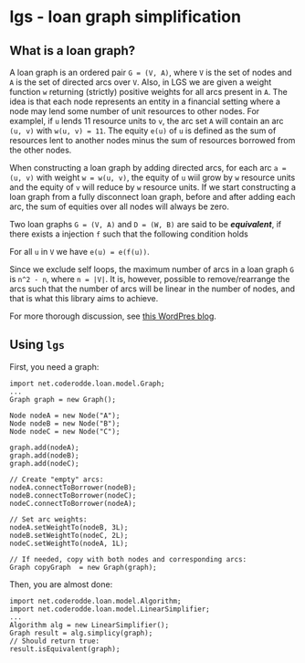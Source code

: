 # lgs - loan graph simplification

## What is a loan graph?
A loan graph is an ordered pair `G = (V, A)`, where `V` is the set of nodes and `A` is the set of directed arcs over `V`. Also, in LGS we are given a weight function `w` returning (strictly) positive weights for all arcs present in `A`. The idea is that each node represents an entity in a financial setting where a node may lend some number of unit resources to other nodes. For examplel, if `u` lends 11 resource units to `v`, the arc set `A` will contain an arc `(u, v)` with `w(u, v) = 11`. The equity `e(u)` of `u` is defined as the sum of resources lent to another nodes minus the sum of resources borrowed from the other nodes.

When constructing a loan graph by adding directed arcs, for each arc `a = (u, v)` with weight `w = w(u, v)`, the equity of `u` wiil grow by `w` resource units and the equity of `v` will reduce by `w` resource units. If we start constructing a loan graph from a fully disconnect loan graph, before and after adding each arc, the sum of equities over all nodes will always be zero.

Two loan graphs `G = (V, A)` and `D = (W, B)` are said to be ***equivalent***, if there exists a injection `f` such that the following condition holds

For all `u` in `V` we have `e(u) = e(f(u))`.

Since we exclude self loops, the maximum number of arcs in a loan graph `G` is `n^2 - n`, where `n = |V|`. It is, however, possible to remove/rearrange the arcs such that the number of arcs will be linear in the number of nodes, and that is what this library aims to achieve.

For more thorough discussion, see [this WordPres blog](https://coderodde.wordpress.com/2015/07/20/minimizing-the-amount-of-bank-transactions-in-a-static-loan-graph/).

## Using `lgs`

First, you need a graph:
```
import net.coderodde.loan.model.Graph;
...
Graph graph = new Graph();

Node nodeA = new Node("A");
Node nodeB = new Node("B");
Node nodeC = new Node("C");

graph.add(nodeA);
graph.add(nodeB);
graph.add(nodeC);

// Create "empty" arcs:
nodeA.connectToBorrower(nodeB);
nodeB.connectToBorrower(nodeC);
nodeC.connectToBorrower(nodeA);

// Set arc weights:
nodeA.setWeightTo(nodeB, 3L);
nodeB.setWeightTo(nodeC, 2L);
nodeC.setWeightTo(nodeA, 1L);

// If needed, copy with both nodes and corresponding arcs:
Graph copyGraph  = new Graph(graph);

```
Then, you are almost done:
```
import net.coderodde.loan.model.Algorithm;
import net.coderodde.loan.model.LinearSimplifier;
...
Algorithm alg = new LinearSimplifier();
Graph result = alg.simplicy(graph);
// Should return true:
result.isEquivalent(graph);
```
